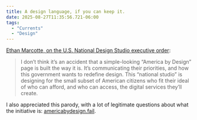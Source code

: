 ```yaml
---
title: A design language, if you can keep it.
date: 2025-08-27T11:35:56.721-06:00
tags:
  - "Currents"
  - "Design"
---
```


[Ethan Marcotte, on the U.S. National Design Studio executive order](https://ethanmarcotte.com/wrote/a-notional-design-studio/):

> I don’t think it’s an accident that a simple-looking “America by Design” page is built the way it is. It’s communicating their priorities, and how this government wants to redefine design. This “national studio” is designing for the small subset of American citizens who fit their ideal of who can afford, and who can access, the digital services they’ll create.

I also appreciated this parody, with a lot of legitimate questions about what the initiative is: [americabydesign.fail](https://americabydesign.fail/).